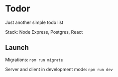 # Todor

Just another simple todo list

Stack: Node Express, Postgres, React

## Launch

Migrations:
`npm run migrate`

Server and client in development mode:
`npm run dev`

